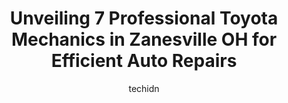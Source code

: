 ---
layout: ampstory
image: https://images.unsplash.com/photo-1522120177514-2b16ebe5634d?ixlib=rb-4.0.3&ixid=MnwxMjA3fDB8MHxwaG90by1wYWdlfHx8fGVufDB8fHx8&auto=format&fit=crop&w=640&h=853&q=80
author: techidn
featured: false
description: For top-quality automotive repairs and maintenance, visit the 7 best Toyota Mechanic in Zanesville OH, USA. Their reputation for excellence and their dedication to customer satisfaction make
title: Unveiling 7 Professional Toyota Mechanics in Zanesville OH for Efficient Auto Repairs
cover:
   title: Unveiling 7 Professional Toyota Mechanics in Zanesville OH for Efficient Auto Repairs
   subtitle: Rickpate
   background: https://images.unsplash.com/photo-1522120177514-2b16ebe5634d?ixlib=rb-4.0.3&ixid=MnwxMjA3fDB8MHxwaG90by1wYWdlfHx8fGVufDB8fHx8&auto=format&fit=crop&w=640&h=853&q=80

pages: 
 - layout: thirds
   top: <h1>#1 Ken Browns Auto Services</h1>
   bottom: "<p>They replaced  my power steering issue in one day when my dealer was 3 weeks out. Great mechanics and friendly. Will go back again and highly recommend them.</p>"
   background: https://www.knot35.com/toplist/wp-content/uploads/2023/06/best-toyota-mechanic-1-in-zanesville-oh-1685841018.jpeg
   backgroundblur: true
 - layout: thirds
   top: <h1>#2 Dutro Collision Center</h1>
   bottom: "<p>131 S 5th St, Zanesville, OH 43701, United States</p>"
   background: https://www.knot35.com/toplist/wp-content/uploads/2023/06/best-toyota-mechanic-2-in-zanesville-oh-1685841018.jpeg
   cta:
      link: https://www.knot35.com/toplist/unveiling-7-professional-toyota-mechanics-in-zanesville-oh-for-efficient-auto-repairs/
      text: Unveiling 7 Professional Toyota Mechanics in Zanesville OH for Efficient Auto Repairs
 - layout: thirds
   top: <h1>#3 Temple Auto Care & Collision</h1>
   bottom: "<p>110 South Ave, Zanesville, OH 43701, United States</p>"
   background: https://www.knot35.com/toplist/wp-content/uploads/2023/06/best-toyota-mechanic-3-in-zanesville-oh-1685841018.jpeg
   cta:
      link: https://www.knot35.com/toplist/unveiling-7-professional-toyota-mechanics-in-zanesville-oh-for-efficient-auto-repairs/
      text: Unveiling 7 Professional Toyota Mechanics in Zanesville OH for Efficient Auto Repairs
 - layout: thirds
   top: <h1>#4 Dons Auto Air & Radiator</h1>
   bottom: "<p>1508 W Main St, Zanesville, OH 43701, United States</p>"
   background: https://images.unsplash.com/photo-1524169358666-79f22534bc6e?ixlib=rb-4.0.3&ixid=MnwxMjA3fDB8MHxwaG90by1wYWdlfHx8fGVufDB8fHx8&auto=format&fit=crop&w=640&h=853&q=80
   cta:
      link: https://www.knot35.com/toplist/unveiling-7-professional-toyota-mechanics-in-zanesville-oh-for-efficient-auto-repairs/
      text: Unveiling 7 Professional Toyota Mechanics in Zanesville OH for Efficient Auto Repairs
 - layout: thirds
   top: <h1>#5 Hicks Auto, LLC</h1>
   bottom: "<p>1324 W Main St, Zanesville, OH 43701, United States</p>"
   background: https://images.unsplash.com/photo-1552083974-186346191183?ixlib=rb-4.0.3&ixid=MnwxMjA3fDB8MHxwaG90by1wYWdlfHx8fGVufDB8fHx8&auto=format&fit=crop&w=640&h=853&q=80
   cta:
      link: https://www.knot35.com/toplist/unveiling-7-professional-toyota-mechanics-in-zanesville-oh-for-efficient-auto-repairs/
      text: Unveiling 7 Professional Toyota Mechanics in Zanesville OH for Efficient Auto Repairs
 - layout: thirds
   top: <h1>#6 Bean Automotive</h1>
   bottom: "<p>814 Putnam Ave, Zanesville, OH 43701, United States</p>"
   background: https://images.unsplash.com/photo-1515405295579-ba7b45403062?ixlib=rb-4.0.3&ixid=MnwxMjA3fDB8MHxwaG90by1wYWdlfHx8fGVufDB8fHx8&auto=format&fit=crop&w=640&h=853&q=80
   cta:
      link: https://www.knot35.com/toplist/unveiling-7-professional-toyota-mechanics-in-zanesville-oh-for-efficient-auto-repairs/
      text: Unveiling 7 Professional Toyota Mechanics in Zanesville OH for Efficient Auto Repairs
 - layout: thirds
   top: <h1>#7 Car Club</h1>
   bottom: "<p>941 Orchard Hill Rd, Zanesville, OH 43701, United States</p>"
   background: https://images.unsplash.com/photo-1564951434112-64d74cc2a2d7?ixlib=rb-4.0.3&ixid=MnwxMjA3fDB8MHxwaG90by1wYWdlfHx8fGVufDB8fHx8&auto=format&fit=crop&w=640&h=853&q=80
   cta:
      link: https://www.knot35.com/toplist/unveiling-7-professional-toyota-mechanics-in-zanesville-oh-for-efficient-auto-repairs/
      text: Unveiling 7 Professional Toyota Mechanics in Zanesville OH for Efficient Auto Repairs
 - layout: thirds
   middle: Continue reading...
   background: https://images.unsplash.com/photo-1618005182384-a83a8bd57fbe?ixlib=rb-4.0.3&ixid=MnwxMjA3fDB8MHxwaG90by1wYWdlfHx8fGVufDB8fHx8&auto=format&fit=crop&w=640&h=853&q=80
   cta:
      link: https://www.knot35.com/toplist/unveiling-7-professional-toyota-mechanics-in-zanesville-oh-for-efficient-auto-repairs/
      text: Unveiling 7 Professional Toyota Mechanics in Zanesville OH for Efficient Auto Repairs
      
---